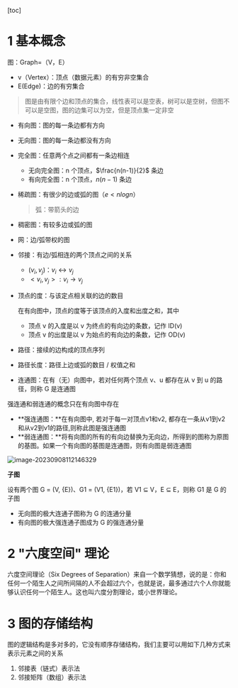[toc]

# 1 基本概念

图：Graph=（V，E）

- v（Vertex）：顶点（数据元素）的有穷非空集合
- E(Edge)：边的有穷集合

> 图是由有限个边和顶点的集合，线性表可以是空表，树可以是空树，但图不可以是空图，图的边集可以为空，但是顶点集一定非空



- 有向图：图的每一条边都有方向
- 无向图：图的每一条边都没有方向



- 完全图：任意两个点之间都有一条边相连
  - 无向完全图：n 个顶点，$\frac{n(n-1)}{2}$ 条边
  - 有向完全图：n 个顶点，$n(n-1)$ 条边



- 稀疏图：有很少的边或弧的图（$e < nlogn$）

  > 弧：带箭头的边

- 稠密图：有较多边或弧的图



- 网：边/弧带权的图
- 邻接：有边/弧相连的两个顶点之间的关系
  - $(v_i, v_j)$：$v_i\longleftrightarrow v_j$
  - $<v_i, v_j>: v_i \rightarrow v_j$



- 顶点的度：与该定点相关联的边的数目

  在有向图中，顶点的度等于该顶点的入度和出度之和，其中

  - 顶点 v 的入度是以 v 为终点的有向边的条数，记作 ID(v)
  - 顶点 v 的出度是以 v 为始点的有向边的条数，记作 OD(v)



- 路径：接续的边构成的顶点序列
- 路径长度：路径上边或弧的数目 / 权值之和



- 连通图：在有（无）向图中，若对任何两个顶点 v、u 都存在从 v 到 u 的路径，则称 G 是连通图

强连通和弱连通的概念只在有向图中存在

- **强连通图：**在有向图中, 若对于每一对顶点v1和v2, 都存在一条从v1到v2和从v2到v1的路径,则称此图是强连通图
- **弱连通图：**将有向图的所有的有向边替换为无向边，所得到的图称为原图的基图。如果一个有向图的基图是连通图，则有向图是弱连通图

![image-20230908112146329](https://new-blog-image.oss-cn-hangzhou.aliyuncs.com/img/image-20230908112146329.png)



**子图**

设有两个图 G = (V, {E})、G1 = (V1, {E1})，若 V1 ⊆ V，E ⊆ E，则称 G1 是 G 的子图



- 无向图的极大连通子图称为 G 的连通分量
- 有向图的极大强连通子图成为 G 的强连通分量



# 2 "六度空间" 理论

六度空间理论（Six Degrees of Separation）来自一个数学猜想，说的是：你和任何一个陌生人之间所间隔的人不会超过六个，也就是说，最多通过六个人你就能够认识任何一个陌生人。这也叫六度分割理论，或小世界理论。



# 3 图的存储结构

图的逻辑结构是多对多的，它没有顺序存储结构，我们主要可以用如下几种方式来表示元素之间的关系

1. 邻接表（链式）表示法
2. 邻接矩阵（数组）表示法





